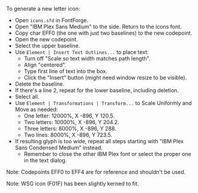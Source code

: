 To generate a new letter icon:

- Open `icons.sfd` in FontForge.
- Open "IBM Plex Sans Medium" to the side. Return to the icons font.
- Copy char EFF0 (the one with just two baselines) to the new codepoint.
- Open the new codepoint.
- Select the upper baseline.
- Use `Element | Insert Text Outlines...` to place text:
  - Turn off "Scale so text width matches path length".
  - Align "centered".
  - Type first line of text into the box.
  - Click the "Insert" button (might need window resize to be visible).
- Delete the baseline.
- If there's a line 2, repeat for the lower baseline, including deletion.
- Select all.
- Use `Element | Transformations | Transform...` to Scale Uniformly and Move as needed:
  - One letter: 12000%, X -896, Y 120.5.
  - Two letters: 10000%, X -896, Y 204.2.
  - Three letters: 8000%, X -896, Y 288.
  - Two lines: 8000%, X -896, Y 723.5.
- If resulting glyph is too wide, repeat all steps starting with "IBM Plex Sans Condensed Medium" instead.
  - Remember to close the other IBM Plex font or select the proper one in the text dialog.

Note: Codepoints EFF0 to EFF4 are for reference and shouldn't be used.

Note: WSG icon (F01F) has been slightly kerned to fit.
